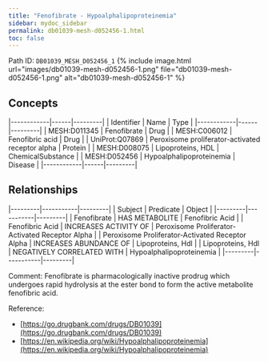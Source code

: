 ```yaml
---
title: "Fenofibrate - Hypoalphalipoproteinemia"
sidebar: mydoc_sidebar
permalink: db01039-mesh-d052456-1.html
toc: false 
---
```



Path ID: `DB01039_MESH_D052456_1`
{% include image.html url="images/db01039-mesh-d052456-1.png" file="db01039-mesh-d052456-1.png" alt="db01039-mesh-d052456-1" %}

## Concepts

|------------|------|---------|
| Identifier | Name | Type    |
|------------|------|---------|
| MESH:D011345 | Fenofibrate | Drug |
| MESH:C006012 | Fenofibric acid | Drug |
| UniProt:Q07869 | Peroxisome proliferator-activated receptor alpha | Protein |
| MESH:D008075 | Lipoproteins, HDL | ChemicalSubstance |
| MESH:D052456 | Hypoalphalipoproteinemia | Disease |
|------------|------|---------|

## Relationships

|---------|-----------|---------|
| Subject | Predicate | Object  |
|---------|-----------|---------|
| Fenofibrate | HAS METABOLITE | Fenofibric Acid |
| Fenofibric Acid | INCREASES ACTIVITY OF | Peroxisome Proliferator-Activated Receptor Alpha |
| Peroxisome Proliferator-Activated Receptor Alpha | INCREASES ABUNDANCE OF | Lipoproteins, Hdl |
| Lipoproteins, Hdl | NEGATIVELY CORRELATED WITH | Hypoalphalipoproteinemia |
|---------|-----------|---------|

Comment: Fenofibrate is pharmacologically inactive prodrug which undergoes rapid hydrolysis at the ester bond to form the active metabolite fenofibric acid.

Reference: 
  - [https://go.drugbank.com/drugs/DB01039](https://go.drugbank.com/drugs/DB01039)
  - [https://en.wikipedia.org/wiki/Hypoalphalipoproteinemia](https://en.wikipedia.org/wiki/Hypoalphalipoproteinemia)
